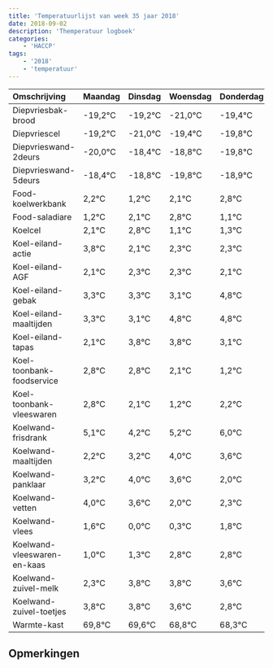 ```yaml
---
title: 'Temperatuurlijst van week 35 jaar 2018'
date: 2018-09-02
description: 'Themperatuur logboek'
categories:
    - 'HACCP'
tags:
    - '2018'
    - 'temperatuur'
---
```

|Omschrijving|Maandag|Dinsdag|Woensdag|Donderdag|Vrijdag|Zaterdag|Zondag|
|:---|:---|:---|:---|:---|:---|:---|:---|
|Diepvriesbak-brood|-19,2°C|-19,2°C|-21,0°C|-19,4°C|-19,8°C|-20,8°C|-19,9°C|
|Diepvriescel|-19,2°C|-21,0°C|-19,4°C|-19,8°C|-20,8°C|-19,9°C|-19,2°C|
|Diepvrieswand-2deurs|-20,0°C|-18,4°C|-18,8°C|-19,8°C|-18,9°C|-18,2°C|-19,9°C|
|Diepvrieswand-5deurs|-18,4°C|-18,8°C|-19,8°C|-18,9°C|-18,2°C|-19,9°C|-19,7°C|
|Food-koelwerkbank|2,2°C|1,2°C|2,1°C|2,8°C|1,1°C|1,3°C|1,3°C|
|Food-saladiare|1,2°C|2,1°C|2,8°C|1,1°C|1,3°C|1,3°C|1,1°C|
|Koelcel|2,1°C|2,8°C|1,1°C|1,3°C|1,3°C|1,1°C|2,8°C|
|Koel-eiland-actie|3,8°C|2,1°C|2,3°C|2,3°C|2,1°C|3,8°C|3,8°C|
|Koel-eiland-AGF|2,1°C|2,3°C|2,3°C|2,1°C|3,8°C|3,8°C|3,1°C|
|Koel-eiland-gebak|3,3°C|3,3°C|3,1°C|4,8°C|4,8°C|4,1°C|3,2°C|
|Koel-eiland-maaltijden|3,3°C|3,1°C|4,8°C|4,8°C|4,1°C|3,2°C|4,2°C|
|Koel-eiland-tapas|2,1°C|3,8°C|3,8°C|3,1°C|2,2°C|3,2°C|4,0°C|
|Koel-toonbank-foodservice|2,8°C|2,8°C|2,1°C|1,2°C|2,2°C|3,0°C|2,6°C|
|Koel-toonbank-vleeswaren|2,8°C|2,1°C|1,2°C|2,2°C|3,0°C|2,6°C|1,0°C|
|Koelwand-frisdrank|5,1°C|4,2°C|5,2°C|6,0°C|5,6°C|4,0°C|4,3°C|
|Koelwand-maaltijden|2,2°C|3,2°C|4,0°C|3,6°C|2,0°C|2,3°C|3,8°C|
|Koelwand-panklaar|3,2°C|4,0°C|3,6°C|2,0°C|2,3°C|3,8°C|3,8°C|
|Koelwand-vetten|4,0°C|3,6°C|2,0°C|2,3°C|3,8°C|3,8°C|3,6°C|
|Koelwand-vlees|1,6°C|0,0°C|0,3°C|1,8°C|1,8°C|1,6°C|0,8°C|
|Koelwand-vleeswaren-en-kaas|1,0°C|1,3°C|2,8°C|2,8°C|2,6°C|1,8°C|1,3°C|
|Koelwand-zuivel-melk|2,3°C|3,8°C|3,8°C|3,6°C|2,8°C|2,3°C|3,5°C|
|Koelwand-zuivel-toetjes|3,8°C|3,8°C|3,6°C|2,8°C|2,3°C|3,5°C|2,7°C|
|Warmte-kast|69,8°C|69,6°C|68,8°C|68,3°C|69,5°C|68,7°C|69,8°C|

## Opmerkingen


